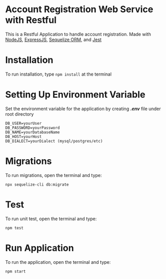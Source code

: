 # Account Registration Web Service with Restful

This is a Restful Application to handle account registration. Made with [NodeJS](https://nodejs.org/en/), [ExpressJS](https://expressjs.com/), [Sequelize ORM](https://sequelize.org/), and [Jest](https://jestjs.io/)

# Installation
To run installation, type `npm install` at the terminal

# Setting Up Environment Variable
Set the environment variable for the application by creating ***.env*** file under root directory

    DB_USER=yourUser
    DB_PASSWORD=yourPassword
    DB_NAME=yourDatabaseName
    DB_HOST=yourHost
    DB_DIALECT=yourDialect (mysql/postgres/etc)

# Migrations
To run migrations, open the terminal and type:

    npx sequelize-cli db:migrate

# Test
To run unit test, open the terminal and type:

    npm test

# Run Application
To run the application, open the terminal and type:

    npm start